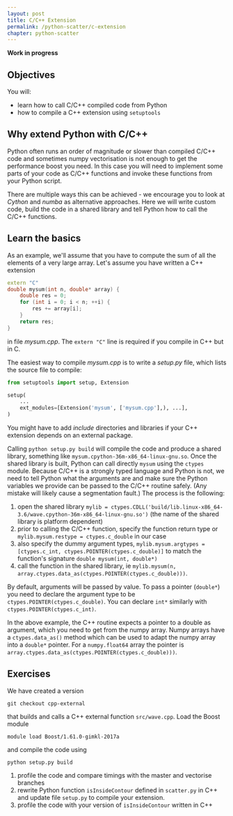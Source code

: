 ```yaml
---
layout: post
title: C/C++ Extension
permalink: /python-scatter/c-extension
chapter: python-scatter
---
```


**Work in progress**

## Objectives

You will:

* learn how to call C/C++ compiled code from Python
* how to compile a C++ extension using `setuptools`

## Why extend Python with C/C++

Python often runs an order of magnitude or slower than compiled C/C++ code and sometimes numpy vectorisation is not enough to get the performance boost you need. In this case you will need to implement some parts of your code as C/C++ functions and invoke these functions from your Python script. 

There are multiple ways this can be achieved - we encourage you to look at *Cython* and *numba* as alternative approaches. Here we will write custom code, build the code in a shared library and tell Python how to call the C/C++ functions. 

## Learn the basics 

As an example, we'll assume that you have to compute the sum of all the elements of a very large array. Let's assume you have written a C++ extension
```C++
extern "C"
double mysum(int n, double* array) {
	double res = 0;
	for (int i = 0; i < n; ++i) {
		res += array[i];
	}
	return res;
}
```
in file *mysum.cpp*. The `extern "C"` line is required if you compile in C++ but in C.

The easiest way to compile *mysum.cpp* is to write a *setup.py* file, which lists the source file to compile:
```python
from setuptools import setup, Extension

setup(
	...
	ext_modules=[Extension('mysum', ['mysum.cpp'],), ...],
)
```
You might have to add *include* directories and libraries if your C++ extension depends on an external package. 

Calling `python setup.py build` will compile the code and produce a shared library, something like `mysum.cpython-36m-x86_64-linux-gnu.so`. Once the shared library is built, Python can call directly `mysum` using the `ctypes` module. Because C/C++ is a strongly typed language and Python is not, we need to tell Python what the arguments are and make sure the Python variables we provide can be passed to the C/C++ routine safely. (Any mistake will likely cause a segmentation fault.) The process is the following:

 1. open the shared library `mylib = ctypes.CDLL('build/lib.linux-x86_64-3.6/wave.cpython-36m-x86_64-linux-gnu.so')` (the name of the shared library is platform dependent)
 2. prior to calling the C/C++ function, specify the function return type or `mylib.mysum.restype = ctypes.c_double` in our case
 3. also specify the dummy argument types, `mylib.mysum.argtypes = [ctypes.c_int, ctypes.POINTER(ctypes.c_double)]` to match the function's signature `double mysum(int, double*)`
 4. call the function in the shared library, ie `mylib.mysum(n, array.ctypes.data_as(ctypes.POINTER(ctypes.c_double)))`. 

 By default, arguments will be passed by value. To pass a pointer (`double*`) you need to declare the argument type to be `ctypes.POINTER(ctypes.c_double)`. You can declare `int*` similarly with `ctypes.POINTER(ctypes.c_int)`.

In the above example, the C++ routine expects a pointer to a double as argument, which you need to get from the numpy array. Numpy arrays have a `ctypes.data_as()` method which can be used to adapt the numpy array into a `double*` pointer. For a `numpy.float64` array the pointer is `array.ctypes.data_as(ctypes.POINTER(ctypes.c_double)))`.


## Exercises

We have created a version
```
git checkout cpp-external
```
that builds and calls a C++ external function `src/wave.cpp`. Load the Boost module
```
module load Boost/1.61.0-gimkl-2017a
```
and compile the code using
```
python setup.py build
```

 1. profile the code and compare timings with the master and vectorise branches
 2. rewrite Python function `isInsideContour` defined in `scatter.py` in C++ and update file `setup.py` to compile your extension. 
 3. profile the code with your version of `isInsideContour` written in C++


